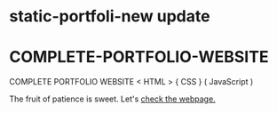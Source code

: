 # static-portfoli-new update

 
# COMPLETE-PORTFOLIO-WEBSITE
COMPLETE PORTFOLIO WEBSITE &lt; HTML > { CSS } ( JavaScript )

The fruit of patience is sweet. Let's [check the webpage.](/)